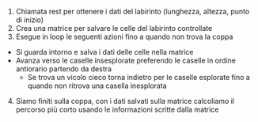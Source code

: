 

1. Chiamata rest per ottenere i dati del labirinto (lunghezza, altezza, punto di inizio)
2. Crea una matrice per salvare le celle del labirinto controllate
3. Esegue in loop le seguenti azioni fino a quando non trova la coppa
  - Si guarda intorno e salva i dati delle celle nella matrice
  - Avanza verso le caselle insesplorate preferendo le caselle in ordine antiorario partendo da destra
    - Se trova un vicolo cieco torna indietro per le caselle esplorate fino a quando non ritrova una casella inesplorata
4. Siamo finiti sulla coppa, con i dati salvati sulla matrice calcoliamo il percorso più corto usando le informazioni scritte dalla matrice
